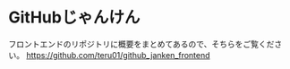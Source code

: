 # GitHubじゃんけん

フロントエンドのリポジトリに概要をまとめてあるので、そちらをご覧ください。
https://github.com/teru01/github_janken_frontend
